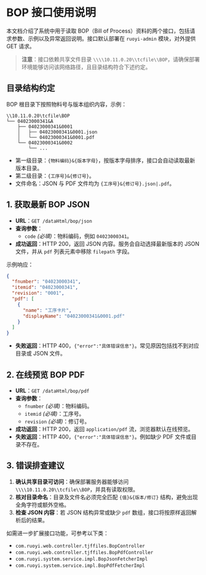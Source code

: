 # BOP 接口使用说明

本文档介绍了系统中用于读取 BOP（Bill of Process）资料的两个接口，包括请求参数、示例以及异常返回说明。接口默认部署在 `ruoyi-admin` 模块，对外提供 GET 请求。

> **注意**：接口依赖共享文件目录 `\\\\10.11.0.20\\tcfile\\BOP`，请确保部署环境能够访问该网络路径，且目录结构符合下述约定。

## 目录结构约定

BOP 根目录下按照物料号与版本组织内容，示例：

```
\\10.11.0.20\tcfile\BOP
└── 04023000341&A
    ├── 04023000341&0001
    │   ├── 04023000341&0001.json
    │   └── 04023000341&0001.pdf
    └── 04023000341&0002
        └── ...
```

- 第一级目录：`{物料编码}&{版本字母}`，按版本字母排序，接口会自动读取最新版本目录。
- 第二级目录：`{工序号}&{修订号}`。
- 文件命名：JSON 与 PDF 文件均为 `{工序号}&{修订号}.json|.pdf`。

## 1. 获取最新 BOP JSON

- **URL**：`GET /dataHtml/bop/json`
- **查询参数**：
  - `code` *(必填)*：物料编码，例如 `04023000341`。
- **成功返回**：HTTP 200，返回 JSON 内容。服务会自动选择最新版本的 JSON 文件，并从 `pdf` 列表元素中移除 `filepath` 字段。

示例响应：

```json
{
  "fnumber": "04023000341",
  "itemid": "04023000341",
  "revision": "0001",
  "pdf": [
    {
      "name": "工序卡片",
      "displayName": "04023000341&0001.pdf"
    }
  ]
}
```

- **失败返回**：HTTP 400，`{"error":"具体错误信息"}`。常见原因包括找不到对应目录或 JSON 文件。

## 2. 在线预览 BOP PDF

- **URL**：`GET /dataHtml/bop/pdf`
- **查询参数**：
  - `fnumber` *(必填)*：物料编码。
  - `itemid` *(必填)*：工序号。
  - `revision` *(必填)*：修订号。
- **成功返回**：HTTP 200，返回 `application/pdf` 流，浏览器默认在线预览。
- **失败返回**：HTTP 400，`{"error":"具体错误信息"}`。例如缺少 PDF 文件或目录不存在。

## 3. 错误排查建议

1. **确认共享目录可访问**：确保部署服务器能够访问 `\\\\10.11.0.20\\tcfile\\BOP`，并具有读取权限。
2. **核对目录命名**：目录及文件名必须完全匹配 `{值}&{版本/修订}` 结构，避免出现全角字符或额外空格。
3. **检查 JSON 内容**：若 JSON 结构异常或缺少 `pdf` 数组，接口将按原样返回解析后的结果。

如需进一步扩展接口功能，可参考以下类：

- `com.ruoyi.web.controller.tjffiles.BopController`
- `com.ruoyi.web.controller.tjffiles.BopPdfController`
- `com.ruoyi.system.service.impl.BopJsonFetcherImpl`
- `com.ruoyi.system.service.impl.BopPdfFetcherImpl`

